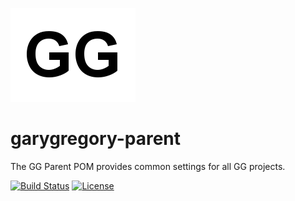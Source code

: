 <!--
    Copyright (C) 2016 Gary Gregory. All rights reserved.

    See the NOTICE.txt file distributed with this work for additional
    information regarding copyright ownership.

    Licensed under the Apache License, Version 2.0 (the "License");
    you may not use this file except in compliance with the License.
    You may obtain a copy of the License at

        http://www.apache.org/licenses/LICENSE-2.0

    Unless required by applicable law or agreed to in writing, software
    distributed under the License is distributed on an "AS IS" BASIS,
    WITHOUT WARRANTIES OR CONDITIONS OF ANY KIND, either express or implied.
    See the License for the specific language governing permissions and
    limitations under the License.
-->
![garygregory-parent](https://github.com/garydgregory/garygregory-parent/raw/master/src/site/resources/images/logo.png "garygregory-parent")
# garygregory-parent
The GG Parent POM provides common settings for all GG projects.

[![Build Status](https://travis-ci.org/garydgregory/garygregory-parent.svg?branch=master)](https://travis-ci.org/garydgregory/garygregory-parent)
[![License](http://img.shields.io/:license-apache-blue.svg)](http://www.apache.org/licenses/LICENSE-2.0.html)

